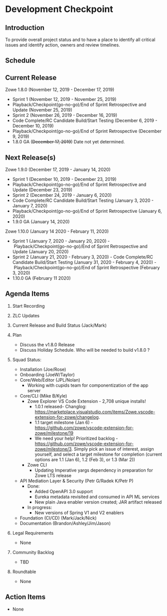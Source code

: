 # Development Checkpoint

Introduction
------------
To provide overall project status and to have a place to identify all critical issues and identify action, owners and review timelines.

Schedule
--------

Current Release
---------------
Zowe 1.8.0 (November 12, 2019 - December 17, 2019)
- Sprint 1 (November 12, 2019 - November 25, 2019)
- Playback/Checkpoint(go-no-go)/End of Sprint Retrospective and Update (November 25, 2019)
- Sprint 2 (November 26, 2019 - December 16, 2019)
- Code Complete/RC Candidate Build/Start Testing (December 6, 2019 - December 10, 2019)
- Playback/Checkpoint(go-no-go)/End of Sprint Retrospective (December 9, 2019)
- 1.8.0 GA (~~December 17, 2019~~) Date not yet determined.

Next Release(s)
---------------
Zowe 1.9.0 (December 17, 2019 - January 14, 2020)
- Sprint 1 (December 10, 2019 - December 23, 2019)
- Playback/Checkpoint(go-no-go)/End of Sprint Retrospective and Update (December 23, 2019)
- Sprint 2 (December 24, 2019 - January 6, 2020)
- Code Complete/RC Candidate Build/Start Testing (January 3, 2020 - January 7, 2020)
- Playback/Checkpoint(go-no-go)/End of Sprint Retrospective (January 6, 2020)
- 1.9.0 GA (January 14, 2020)

Zowe 1.10.0 (January 14 2020 - February 11, 2020)
- Sprint 1 (January 7, 2020 - January 20, 2020)
- Playback/Checkpoint(go-no-go)/End of Sprint Retrospective and Update (January 20, 2020)
- Sprint 2 (January 21, 2020 - February 3, 2020)
- Code Complete/RC Candidate Build/Start Testing (January 31, 2020 - February 4, 2020)
- Playback/Checkpoint(go-no-go)/End of Sprint Retrospective (February 3, 2020)
- 1.10.0 GA (February 11 2020)


Agenda Items
------------
1. Start Recording
2. ZLC Updates
3. Current Release and Build Status (Jack/Mark)
4. Plan
     - Discuss the v1.8.0 Release
     - Discuss Holiday Schedule. Who will be needed to build v1.8.0 ?
5. Squad Status:
    - Installation (Joe/Rose)
    - Onboarding (JoeW/Taylor)
    - Core/Web/Editor (JPL/Nolan)
        - Working with cupids team for componentization of the app server
    - Core/CLI (Mike B/Kyle)
        - Zowe Explorer VS Code Extension - 2,708 unique installs!
            - 1.0.1 released- Changlog: https://marketplace.visualstudio.com/items/Zowe.vscode-extension-for-zowe/changelog. 
            - 1.1 target milestone (Jan 6) - https://github.com/zowe/vscode-extension-for-zowe/milestone/19
            - We need your help! Prioritized backlog - https://github.com/zowe/vscode-extension-for-zowe/milestone/3. Simply pick an issue of interest, assign yourself, and select a target milestone for completion (current options are 1.1 (Jan 6), 1.2 (Feb 3), or 1.3 (Mar 2))
        - Zowe CLI
            - Updating Imperative yargs dependency in preparation for Zowe LTS release
    - API Mediation Layer & Security (Petr G/Radek K/Petr P)
        - Done: 
          - Added OpenAPI 3.0 support
          - Eureka metadata revisited and consumed in API ML services
          - New plain Java enabler version created; JAR artifact released
        - In progress: 
          - New versions of Spring V1 and V2 enablers          
    - Foundation (CI/CD) (Mark/Jack/Nick)
    - Documentation (Brandon/Ashley/Jim/Jason)

6. Legal Requirements
    - None

7. Community Backlog
    - TBD
8. Roundtable
    - None

Action Items
------------
- None
